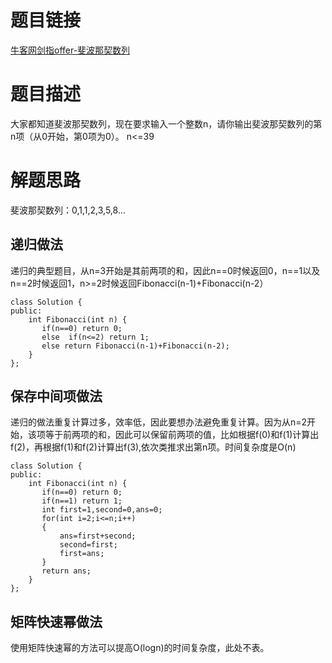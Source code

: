 # 题目链接
[牛客网剑指offer-斐波那契数列](https://www.nowcoder.com/practice/c6c7742f5ba7442aada113136ddea0c3?tpId=13&tqId=11160&tPage=1&rp=1&ru=/ta/coding-interviews&qru=/ta/coding-interviews/question-ranking)
# 题目描述
大家都知道斐波那契数列，现在要求输入一个整数n，请你输出斐波那契数列的第n项（从0开始，第0项为0）。 
n<=39 
# 解题思路
斐波那契数列：0,1,1,2,3,5,8...
## 递归做法
递归的典型题目，从n=3开始是其前两项的和，因此n==0时候返回0，n==1以及n==2时候返回1，n>=2时候返回Fibonacci(n-1)+Fibonacci(n-2）
```
class Solution {
public:
    int Fibonacci(int n) {
       if(n==0) return 0;
       else  if(n<=2) return 1;
       else return Fibonacci(n-1)+Fibonacci(n-2);
    }
};
```
## 保存中间项做法
递归的做法重复计算过多，效率低，因此要想办法避免重复计算。因为从n=2开始，该项等于前两项的和，因此可以保留前两项的值，比如根据f(0)和f(1)计算出f(2)，再根据f(1)和f(2)计算出f(3),依次类推求出第n项。时间复杂度是O(n)
```
class Solution {
public:
    int Fibonacci(int n) {
       if(n==0) return 0;
       if(n==1) return 1;
       int first=1,second=0,ans=0;
       for(int i=2;i<=n;i++)
       {
           ans=first+second;
           second=first;
           first=ans;
       }
       return ans;
    }
};
```
## 矩阵快速幂做法

使用矩阵快速幂的方法可以提高O(logn)的时间复杂度，此处不表。
